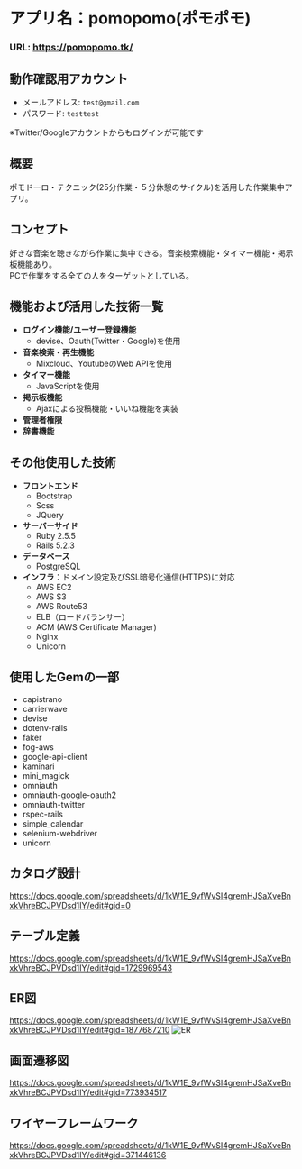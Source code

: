 # アプリ名：pomopomo(ポモポモ)
### URL: <a href="https://pomopomo.tk/" target="_blank">https://pomopomo.tk/</a>

## 動作確認用アカウント
- メールアドレス: `test@gmail.com`
- パスワード: `testtest`    

※Twitter/Googleアカウントからもログインが可能です

## 概要
ポモドーロ・テクニック(25分作業・５分休憩のサイクル)を活用した作業集中アプリ。

## コンセプト
好きな音楽を聴きながら作業に集中できる。音楽検索機能・タイマー機能・掲示板機能あり。  
PCで作業をする全ての人をターゲットとしている。

## 機能および活用した技術一覧
- **ログイン機能/ユーザー登録機能**
    - devise、Oauth(Twitter・Google)を使用
- **音楽検索・再生機能**
    - Mixcloud、YoutubeのWeb APIを使用
- **タイマー機能**
    - JavaScriptを使用
- **掲示板機能**
    - Ajaxによる投稿機能・いいね機能を実装
- **管理者権限**
- **辞書機能**

## その他使用した技術
- **フロントエンド**
    - Bootstrap
    - Scss
    - JQuery
- **サーバーサイド**
    - Ruby 2.5.5
    - Rails 5.2.3
- **データベース**
    - PostgreSQL
- **インフラ**：ドメイン設定及びSSL暗号化通信(HTTPS)に対応
    - AWS EC2
    - AWS S3
    - AWS Route53
    - ELB（ロードバランサー）
    - ACM (AWS Certificate Manager)
    - Nginx
    - Unicorn    

## 使用したGemの一部
- capistrano
- carrierwave
- devise
- dotenv-rails
- faker
- fog-aws
- google-api-client
- kaminari
- mini_magick
- omniauth
- omniauth-google-oauth2
- omniauth-twitter
- rspec-rails
- simple_calendar
- selenium-webdriver
- unicorn

## カタログ設計
https://docs.google.com/spreadsheets/d/1kW1E_9vfWvSI4gremHJSaXveBnxkVhreBCJPVDsd1IY/edit#gid=0

## テーブル定義
https://docs.google.com/spreadsheets/d/1kW1E_9vfWvSI4gremHJSaXveBnxkVhreBCJPVDsd1IY/edit#gid=1729969543

## ER図
https://docs.google.com/spreadsheets/d/1kW1E_9vfWvSI4gremHJSaXveBnxkVhreBCJPVDsd1IY/edit#gid=1877687210
![ER](https://user-images.githubusercontent.com/11900792/58610196-9165cb80-82e5-11e9-8cb5-2bde3ac4b300.jpg)

## 画面遷移図
https://docs.google.com/spreadsheets/d/1kW1E_9vfWvSI4gremHJSaXveBnxkVhreBCJPVDsd1IY/edit#gid=773934517

## ワイヤーフレームワーク
https://docs.google.com/spreadsheets/d/1kW1E_9vfWvSI4gremHJSaXveBnxkVhreBCJPVDsd1IY/edit#gid=371446136
